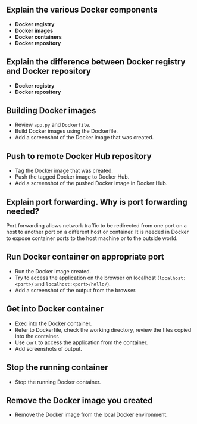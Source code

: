 ## Explain the various Docker components

- **Docker registry**
- **Docker images** 
- **Docker containers**
- **Docker repository**

## Explain the difference between Docker registry and Docker repository

- **Docker registry** 
- **Docker repository** 

## Building Docker images
- Review `app.py` and `Dockerfile`.
- Build Docker images using the Dockerfile.
- Add a screenshot of the Docker image that was created.

## Push to remote Docker Hub repository
- Tag the Docker image that was created.
- Push the tagged Docker image to Docker Hub.
- Add a screenshot of the pushed Docker image in Docker Hub.

## Explain port forwarding. Why is port forwarding needed?
Port forwarding allows network traffic to be redirected from one port on a host to another port on a different host or container. It is needed in Docker to expose container ports to the host machine or to the outside world.

## Run Docker container on appropriate port
- Run the Docker image created.
- Try to access the application on the browser on localhost (`localhost:<port>/` and `localhost:<port>/hello/`).
- Add a screenshot of the output from the browser.

## Get into Docker container
- Exec into the Docker container.
- Refer to Dockerfile, check the working directory, review the files copied into the container.
- Use `curl` to access the application from the container.
- Add screenshots of output.

## Stop the running container
- Stop the running Docker container.

## Remove the Docker image you created
- Remove the Docker image from the local Docker environment.
